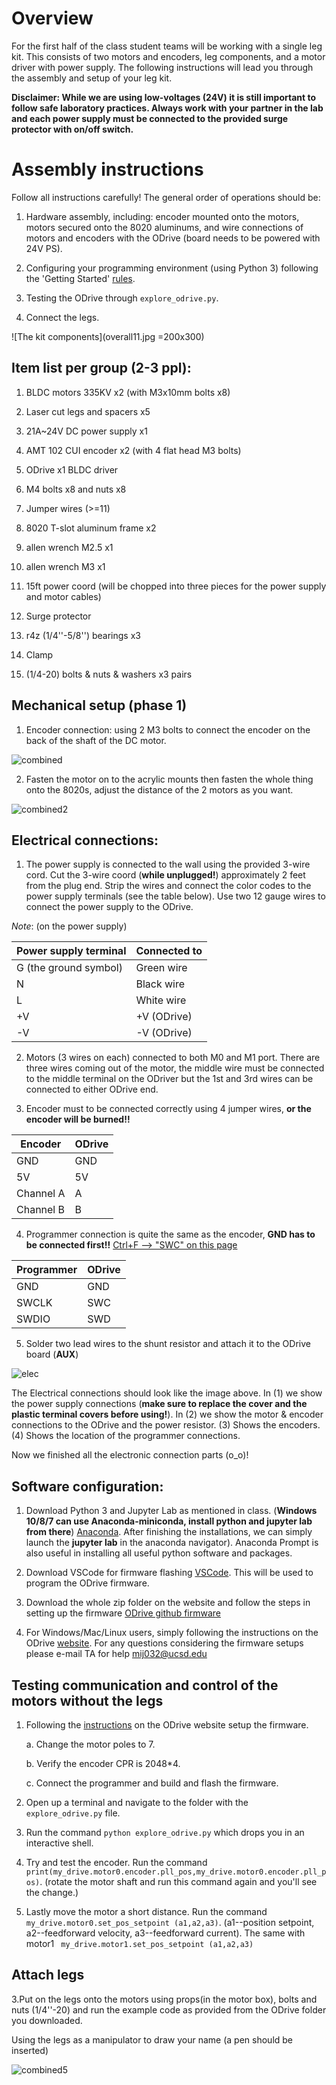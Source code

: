 
# Overview

For the first half of the class student teams will be working with a single leg kit. This consists of two motors and encoders, leg components, and a motor driver with power supply. The following instructions will lead you through the assembly and setup of your leg kit. 

__Disclaimer: While we are using low-voltages (24V) it is still important to follow safe laboratory practices. Always work with your partner in the lab and each power supply must be connected to the provided surge protector with on/off switch.__ 

# Assembly instructions

Follow all instructions carefully! The general order of operations should be: 

1) Hardware assembly, including: encoder mounted onto the motors, motors secured onto the 8020 aluminums, and wire connections of motors and encoders with the ODrive (board needs to be powered with 24V PS). 
2) Configuring your programming environment (using Python 3) following the 'Getting Started' [rules](https://docs.odriverobotics.com/).

3) Testing the ODrive through ```explore_odrive.py```. 

4) Connect the legs.


![The kit components](overall11.jpg =200x300)

## Item list per group (2-3 ppl): 
1. BLDC motors 335KV x2 (with M3x10mm bolts x8)

2. Laser cut legs and spacers x5

3. 21A~24V DC power supply x1

4. AMT 102 CUI encoder x2 (with 4 flat head M3 bolts)

5. ODrive x1 BLDC driver

6. M4 bolts x8 and nuts x8

7. Jumper wires  (>=11)

8. 8020 T-slot aluminum frame x2

9. allen wrench M2.5 x1

10. allen wrench M3 x1

11. 15ft power coord (will be chopped into three pieces for the power supply and motor cables)

12. Surge protector

13. r4z (1/4''-5/8'') bearings x3

14. Clamp

15. (1/4-20) bolts & nuts & washers x3 pairs

## Mechanical setup (phase 1)

1. Encoder connection: using 2 M3 bolts to connect the encoder on the back of the shaft of the DC motor.

![combined](combined1.png)

2. Fasten the motor on to the acrylic mounts then fasten the whole thing onto the 8020s, adjust the distance of the 2 motors as you want. 


![combined2](combined2.png)

## Electrical connections:

1. The power supply is connected to the wall using the provided 3-wire cord. Cut the 3-wire coord (__while unplugged!__) approximately 2 feet from the plug end. Strip the wires and connect the color codes to the power supply terminals (see the table below). Use two 12 gauge wires to connect the power supply to the ODrive. 

_Note_: (on the power supply)  

| Power supply terminal | Connected to |
|-----------|:--------|
| G (the ground symbol) | Green wire | 
| N | Black wire | 
| L | White wire | 
| +V | +V (ODrive) |
| -V | -V (ODrive) |
                                 

2. Motors (3 wires on each) connected to both M0 and M1 port. There are three wires coming out of the motor, the middle wire must be connected to the middle terminal on the ODriver but the 1st and 3rd wires can be connected to either ODrive end.

3. Encoder must to be connected correctly using 4 jumper wires, __or the encoder will be burned!!__
  
  | Encoder   | ODrive   |
  |-----------|:--------|
  | GND       | GND|
  | 5V        | 5V|
  | Channel A |  A|
  | Channel B | B|
  
4. Programmer connection is quite the same as the encoder, __GND has to be connected first!!__ [Ctrl+F --> "SWC" on this page](https://github.com/madcowswe/ODrive/blob/master/Firmware/README.md)
  
  | Programmer  | ODrive   |
  |-----------|:--------|
  | GND       | GND|
  | SWCLK        | SWC|
  | SWDIO |   SWD|
  
  
5. Solder two lead wires to the shunt resistor and attach it to the ODrive board (__AUX__)

![elec](elec.png)



The Electrical connections should look like the image above. In (1) we show the power supply connections (__make sure to replace the cover and the plastic terminal covers before using!__). In (2) we show the motor & encoder connections to the ODrive and the power resistor. (3) Shows the encoders. (4) Shows the location of the programmer connections. 

Now we finished all the electronic connection parts  (o_o)!

## Software configuration:

1. Download Python 3 and Jupyter Lab as mentioned in class. (__Windows 10/8/7 can use Anaconda-miniconda, install python and jupyter lab from there__) [Anaconda](https://www.anaconda.com/download/). After finishing the installations, we can simply launch the __jupyter lab__ in the anaconda navigator). Anaconda Prompt is also useful in installing all useful python software and packages. 

2. Download VSCode for firmware flashing [VSCode](https://code.visualstudio.com/). This will be used to program the ODrive firmware.

3. Download the whole zip folder on the website and follow the steps in setting up the firmware [ODrive github firmware](https://github.com/madcowswe/ODrive/blob/master/Firmware/README.md)

4. For Windows/Mac/Linux users, simply following the instructions on the ODrive [website](https://github.com/madcowswe/ODrive/blob/master/README.md#getting-started). For any questions considering the firmware setups please e-mail TA for help <mij032@ucsd.edu>

## Testing communication and control of the motors without the legs

1. Following the [instructions](https://github.com/madcowswe/ODrive/blob/master/Firmware/README.md) on the ODrive website setup the firmware. 

    a. Change the motor poles to 7.
    
    b. Verify the encoder CPR is 2048*4.
    
    c. Connect the programmer and build and flash the firmware.

2. Open up a terminal and navigate to the folder with the ```explore_odrive.py``` file. 

3. Run the command ```python explore_odrive.py``` which drops you in an interactive shell. 

4. Try and test the encoder. Run the command ``` print(my_drive.motor0.encoder.pll_pos,my_drive.motor0.encoder.pll_pos)```. (rotate the motor shaft and run this command again and you'll see the change.)

5. Lastly move the motor a short distance. Run the command ``` my_drive.motor0.set_pos_setpoint (a1,a2,a3)```. (a1--position setpoint, a2--feedforward velocity, a3--feedforward current). The same with motor1 ``` my_drive.motor1.set_pos_setpoint (a1,a2,a3)```

## Attach legs

3.Put on the legs onto the motors using props(in the motor box), bolts and nuts (1/4''-20) and run the example code as provided from the ODrive folder you downloaded. 

Using the legs as a manipulator to draw your name (a pen should be inserted)


![combined5](combined5.png)


```python

```

